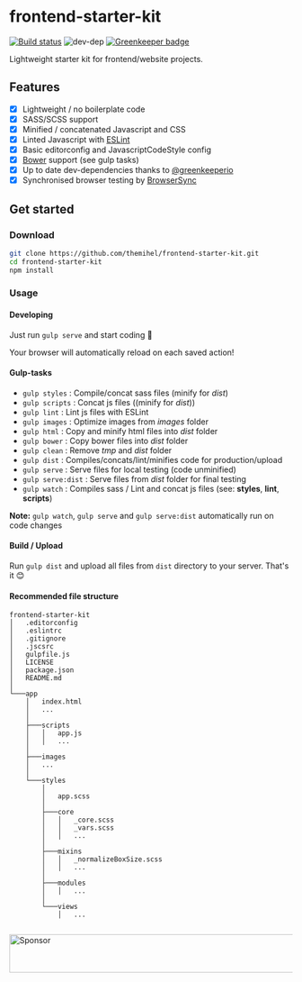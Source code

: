 # frontend-starter-kit

[![Build status](https://api.travis-ci.org/themihel/frontend-starter-kit.svg?branch=master)](https://travis-ci.org/themihel/frontend-starter-kit)
![dev-dep](https://david-dm.org/themihel/frontend-starter-kit/dev-status.svg?branch=master)
[![Greenkeeper badge](https://badges.greenkeeper.io/themihel/frontend-starter-kit.svg)](https://greenkeeper.io/)

Lightweight starter kit for frontend/website projects.

## Features

- [x] Lightweight / no boilerplate code
- [x] SASS/SCSS support
- [x] Minified / concatenated Javascript and CSS
- [x] Linted Javascript with [ESLint](http://eslint.org/)
- [x] Basic editorconfig and JavascriptCodeStyle config
- [x] [Bower](http://bower.io/) support (see gulp tasks)
- [x] Up to date dev-dependencies thanks to [@greenkeeperio](http://greenkeeper.io/)
- [x] Synchronised browser testing by [BrowserSync](https://www.browsersync.io/)

## Get started

### Download
```bash
git clone https://github.com/themihel/frontend-starter-kit.git
cd frontend-starter-kit
npm install
```

### Usage

#### Developing
Just run `gulp serve` and start coding 🎉

Your browser will automatically reload on each saved action!

#### Gulp-tasks
* `gulp styles` : Compile/concat sass files (minify for *dist*)
* `gulp scripts` : Concat js files ((minify for *dist*))
* `gulp lint` : Lint js files with ESLint
* `gulp images` : Optimize images from *images* folder
* `gulp html` : Copy and minify html files into *dist* folder
* `gulp bower` : Copy bower files into *dist* folder
* `gulp clean` : Remove *tmp* and *dist* folder
* `gulp dist` : Compiles/concats/lint/minifies code for production/upload
* `gulp serve` : Serve files for local testing (code unminified)
* `gulp serve:dist` : Serve files from *dist* folder for final testing
* `gulp watch` : Compiles sass / Lint and concat js files (see: **styles**, **lint**, **scripts**)

**Note:** `gulp watch`, `gulp serve` and `gulp serve:dist` automatically run on code changes

#### Build / Upload
Run `gulp dist` and upload all files from `dist` directory to your server. That's it 😊

#### Recommended file structure
```
frontend-starter-kit
│   .editorconfig
│   .eslintrc
│   .gitignore
│   .jscsrc
│   gulpfile.js
│   LICENSE
│   package.json
│   README.md
│
└───app
    │   index.html
    │   ...
    │
    ├───scripts
    │   │   app.js
    │   │   ...
    │
    ├───images
    │   ...
    │
    └───styles
        │
        │   app.scss
        │
        ├───core
        │   │   _core.scss
        │   │   _vars.scss
        │   │   ...
        │
        ├───mixins
        │   │   _normalizeBoxSize.scss
        │   │   ...
        │
        ├───modules
        │   │   ...
        │
        └───views
            │   ...


```

<a target='_blank' rel='nofollow' href='https://app.codesponsor.io/link/trD8X4GH7wM31Z1MwbbTYCbt/themihel/frontend-starter-kit'>
  <img alt='Sponsor' width='888' height='68' src='https://app.codesponsor.io/embed/trD8X4GH7wM31Z1MwbbTYCbt/themihel/frontend-starter-kit.svg' />
</a>
